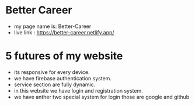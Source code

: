 # Better Career
- my page name is: Better-Career
- live link : https://better-career.netlify.app/

# 5 futures of my website
- its responsive for every device.
- we have firebase authentication system.
- service section are fully dynamic.
- in this website we have login and registration system.
- we have anther two  special system for login those are google and github   

